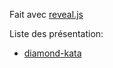 Fait avec [reveal.js](https://github.com/hakimel/reveal.js)

Liste des présentation:
* [diamond-kata](https://yohanpannet.github.io/presentation/diamond-kata.html)